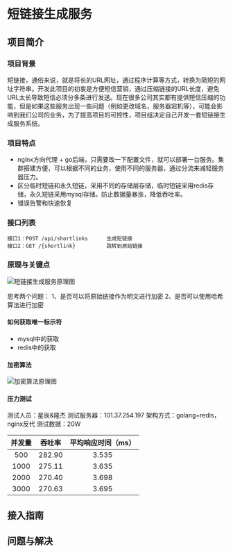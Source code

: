 # 短链接生成服务

## 项目简介

### 项目背景
短链接，通俗来说，就是将长的URL网址，通过程序计算等方式，转换为简短的网址字符串。开发此项目的初衷是方便短信营销，通过压缩链接的URL长度，避免URL太长导致短信必须分多条进行发送。现在很多公司其实都有提供短信压缩的功能，但是如果这些服务出现一些问题（例如更改域名，服务器宕机等），可能会影响到我们公司的业务，为了提高项目的可控性，项目组决定自己开发一套短链接生成服务系统。

### 项目特点
- nginx方向代理 + go后端，只需要改一下配置文件，就可以部署一台服务。集群搭建方便，可以根据不同的业务，使用不同的服务器，通过分流来减轻服务器压力。
- 区分临时短链和永久短链，采用不同的存储层存储，临时短链采用redis存储，永久短链采用mysql存储。防止数据量暴涨，降低吞吐率。
- 错误告警和快速恢复

### 接口列表
```
接口1：POST /api/shortlinks      生成短链接
接口2：GET /{shortlink}          跳转到原始链接
```

### 原理与关键点
![短链接生成服务原理图](https://github.com/wangsir0624/resources/blob/master/images/shortlinks_share/yuanli.jpg)

思考两个问题：
1、是否可以将原始链接作为明文进行加密
2、是否可以使用哈希算法进行加密

#### 如何获取唯一标示符
- mysql中的获取
- redis中的获取

#### 加密算法
![加密算法原理图](https://github.com/wangsir0624/resources/blob/master/images/shortlinks_share/jiami.png)

#### 压力测试
测试人员：星辰&隆杰
测试服务器：101.37.254.197
架构方式：golang+redis，nginx反代
测试数据：20W

|    并发量     |  吞吐率   |   平均响应时间（ms）   |
| :---------: | :---: | :----: |
| 500 | 282.90 | 3.535 | 
| 1000 | 275.11 | 3.635 |
| 2000 | 270.40 | 3.698 |
| 3000 | 270.63 | 3.695 |

## 接入指南

## 问题与解决